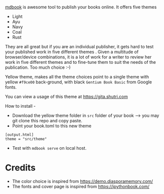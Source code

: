 [mdbook](https://github.com/rust-lang/mdBook)  is awesome tool to publish your books online. It offers five themes 
- Light
- Ayu
- Navy
- Coal
- Rust

They are all great but if you are an individual publisher, it gets hard to test your published work in five different themes . Given a multitude of browser/device combinations, it is a lot of work for a writer to review her work in five different themes and to fine-tune them to suit the needs of the publication. Too much choice :-)

Yellow theme, makes all the theme choices point to a single theme with yellow `#f9ce00` back-ground, with black `Gentium Book Basic` from Google fonts. 

You can view a usage of this theme at https://gita.shutri.com

How to install - 

- Download the yellow theme folder in `src` folder of your book --> you may git clone this repo and copy paste.
- Point your book.toml to this new theme
```
[output.html]
theme = "src/theme"

```

- Test with `mdbook serve` on local host.

# Credits
- The color choice is inspired from https://demo.diasporamemory.com/
- The fonts and cover page is inspired from https://ipythonbook.com/

